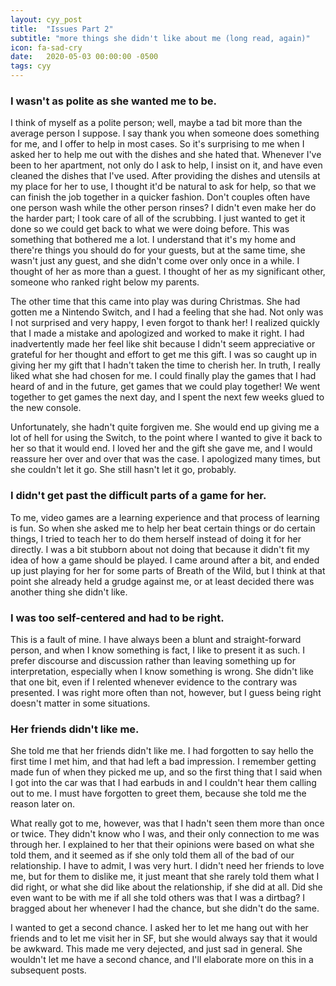```yaml
---
layout: cyy_post
title:  "Issues Part 2"
subtitle: "more things she didn't like about me (long read, again)"
icon: fa-sad-cry
date:   2020-05-03 00:00:00 -0500
tags: cyy
---
```


### I wasn't as polite as she wanted me to be.
I think of myself as a polite person; well, maybe a tad bit more than the average person I suppose. I say thank you when someone does something for me, and I offer to help in most cases. So it's surprising to me when I asked her to help me out with the dishes and she hated that. Whenever I've been to her apartment, not only do I ask to help, I insist on it, and have even cleaned the dishes that I've used. After providing the dishes and utensils at my place for her to use, I thought it'd be natural to ask for help, so that we can finish the job together in a quicker fashion. Don't couples often have one person wash while the other person rinses? I didn't even make her do the harder part; I took care of all of the scrubbing. I just wanted to get it done so we could get back to what we were doing before. This was something that bothered me a lot. I understand that it's my home and there're things you should do for your guests, but at the same time, she wasn't just any guest, and she didn't come over only once in a while. I thought of her as more than a guest. I thought of her as my significant other, someone who ranked right below my parents.

The other time that this came into play was during Christmas. She had gotten me a Nintendo Switch, and I had a feeling that she had. Not only was I not surprised and very happy, I even forgot to thank her! I realized quickly that I made a mistake and apologized and worked to make it right. I had inadvertently made her feel like shit because I didn't seem appreciative or grateful for her thought and effort to get me this gift. I was so caught up in giving her my gift that I hadn't taken the time to cherish her. In truth, I really liked what she had chosen for me. I could finally play the games that I had heard of and in the future, get games that we could play together! We went together to get games the next day, and I spent the next few weeks glued to the new console.

Unfortunately, she hadn't quite forgiven me. She would end up giving me a lot of hell for using the Switch, to the point where I wanted to give it back to her so that it would end. I loved her and the gift she gave me, and I would reassure her over and over that was the case. I apologized many times, but she couldn't let it go. She still hasn't let it go, probably.

### I didn't get past the difficult parts of a game for her.
To me, video games are a learning experience and that process of learning is fun. So when she asked me to help her beat certain things or do certain things, I tried to teach her to do them herself instead of doing it for her directly. I was a bit stubborn about not doing that because it didn't fit my idea of how a game should be played. I came around after a bit, and ended up just playing for her for some parts of Breath of the Wild, but I think at that point she already held a grudge against me, or at least decided there was another thing she didn't like.

### I was too self-centered and had to be right.
This is a fault of mine. I have always been a blunt and straight-forward person, and when I know something is fact, I like to present it as such. I prefer discourse and discussion rather than leaving something up for interpretation, especially when I know something is wrong. She didn't like that one bit, even if I relented whenever evidence to the contrary was presented. I was right more often than not, however, but I guess being right doesn't matter in some situations.

### Her friends didn't like me.
She told me that her friends didn't like me. I had forgotten to say hello the first time I met him, and that had left a bad impression. I remember getting made fun of when they picked me up, and so the first thing that I said when I got into the car was that I had earbuds in and I couldn't hear them calling out to me. I must have forgotten to greet them, because she told me the reason later on.

What really got to me, however, was that I hadn't seen them more than once or twice. They didn't know who I was, and their only connection to me was through her. I explained to her that their opinions were based on what she told them, and it seemed as if she only told them all of the bad of our relationship. I have to admit, I was very hurt. I didn't need her friends to love me, but for them to dislike me, it just meant that she rarely told them what I did right, or what she did like about the relationship, if she did at all. Did she even want to be with me if all she told others was that I was a dirtbag? I bragged about her whenever I had the chance, but she didn't do the same.

I wanted to get a second chance. I asked her to let me hang out with her friends and to let me visit her in SF, but she would always say that it would be awkward. This made me very dejected, and just sad in general. She wouldn't let me have a second chance, and I'll elaborate more on this in a subsequent posts.
